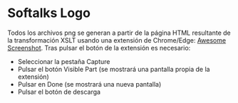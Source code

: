 # Softalks Logo
Todos los archivos png se generan a partir de la página HTML resultante de la transformación XSLT usando una extensión de Chrome/Edge: [Awesome Screenshot](https://chrome.google.com/webstore/detail/awesome-screenshot-and-sc/nlipoenfbbikpbjkfpfillcgkoblgpmj). Tras pulsar el botón de la extensión es necesario:
- Seleccionar la pestaña Capture 
- Pulsar el botón Visible Part (se mostrará una pantalla propia de la extensión)
- Pulsar en Done (se mostrará una nueva pantalla)
- Pulsar el botón de descarga

